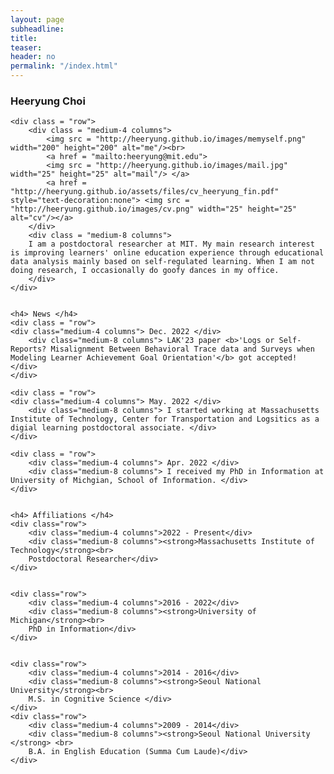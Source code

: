 ```yaml
---
layout: page
subheadline:
title:
teaser:
header: no
permalink: "/index.html"
---
```


<div id = "containter">
    <h3> Heeryung Choi </h3>

    <div class = "row">
        <div class = "medium-4 columns">
            <img src = "http://heeryung.github.io/images/memyself.png" width="200" height="200" alt="me"/><br>
            <a href = "mailto:heeryung@mit.edu">
            <img src = "http://heeryung.github.io/images/mail.jpg" width="25" height="25" alt="mail"/> </a>
            <a href = "http://heeryung.github.io/assets/files/cv_heeryung_fin.pdf" style="text-decoration:none"> <img src = "http://heeryung.github.io/images/cv.png" width="25" height="25" alt="cv"/></a>
        </div>
        <div class = "medium-8 columns">
        I am a postdoctoral researcher at MIT. My main research interest is improving learners' online education experience through educational data analysis mainly based on self-regulated learning. When I am not doing research, I occasionally do goofy dances in my office.
        </div>
    </div>


    <h4> News </h4>
    <div class = "row">
    <div class="medium-4 columns"> Dec. 2022 </div>
        <div class="medium-8 columns"> LAK'23 paper <b>'Logs or Self-Reports? Misalignment Between Behavioral Trace data and Surveys when Modeling Learner Achievement Goal Orientation'</b> got accepted! </div>
    </div>

    <div class = "row">
    <div class="medium-4 columns"> May. 2022 </div>
        <div class="medium-8 columns"> I started working at Massachusetts Institute of Technology, Center for Transportation and Logsitics as a digial learning postdoctoral associate. </div>
    </div>

    <div class = "row">
        <div class="medium-4 columns"> Apr. 2022 </div>
        <div class="medium-8 columns"> I received my PhD in Information at University of Michgian, School of Information. </div>
    </div>


    <h4> Affiliations </h4>
    <div class="row">
        <div class="medium-4 columns">2022 - Present</div>
        <div class="medium-8 columns"><strong>Massachusetts Institute of Technology</strong><br>
        Postdoctoral Researcher</div>
    </div>


    <div class="row">
        <div class="medium-4 columns">2016 - 2022</div>
        <div class="medium-8 columns"><strong>University of Michigan</strong><br>
        PhD in Information</div>
    </div>


    <div class="row">
        <div class="medium-4 columns">2014 - 2016</div>
        <div class="medium-8 columns"><strong>Seoul National University</strong><br>
        M.S. in Cognitive Science </div>
    </div>
    <div class="row">
        <div class="medium-4 columns">2009 - 2014</div>
        <div class="medium-8 columns"><strong>Seoul National University </strong> <br>
        B.A. in English Education (Summa Cum Laude)</div>
    </div>



</div>
